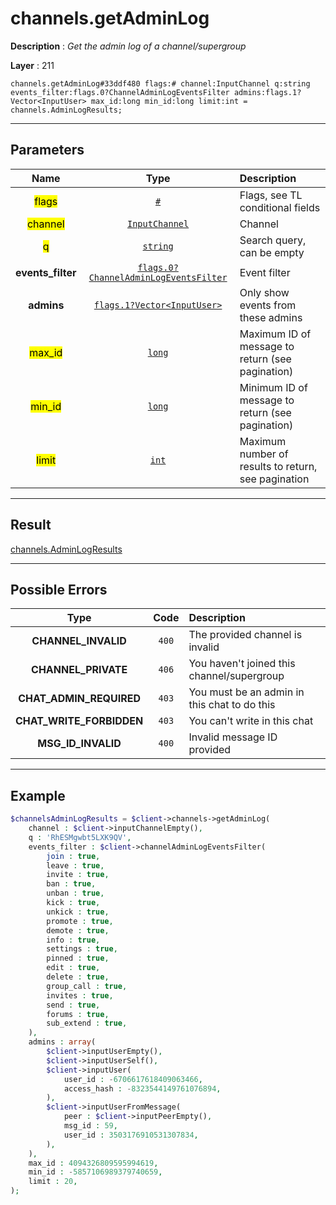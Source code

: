 # channels.getAdminLog

**Description** : *Get the admin log of a channel/supergroup*

**Layer** : 211

```tl
channels.getAdminLog#33ddf480 flags:# channel:InputChannel q:string events_filter:flags.0?ChannelAdminLogEventsFilter admins:flags.1?Vector<InputUser> max_id:long min_id:long limit:int = channels.AdminLogResults;
```

---

## Parameters

| Name | Type | Description |
| :---: | :---: | :--- |
| <mark>flags</mark> | [`#`](type/#) | Flags, see TL conditional fields |
| <mark>channel</mark> | [`InputChannel`](type/InputChannel) | Channel |
| <mark>q</mark> | [`string`](type/string) | Search query, can be empty |
| **events_filter** | [`flags.0?ChannelAdminLogEventsFilter`](type/ChannelAdminLogEventsFilter) | Event filter |
| **admins** | [`flags.1?Vector<InputUser>`](type/InputUser) | Only show events from these admins |
| <mark>max_id</mark> | [`long`](type/long) | Maximum ID of message to return (see pagination) |
| <mark>min_id</mark> | [`long`](type/long) | Minimum ID of message to return (see pagination) |
| <mark>limit</mark> | [`int`](type/int) | Maximum number of results to return, see pagination |

---

## Result

[channels.AdminLogResults](type/channels.AdminLogResults)

---

## Possible Errors

| Type | Code | Description |
| :---: | :---: | :--- |
| **CHANNEL_INVALID** | `400` | The provided channel is invalid |
| **CHANNEL_PRIVATE** | `406` | You haven't joined this channel/supergroup |
| **CHAT_ADMIN_REQUIRED** | `403` | You must be an admin in this chat to do this |
| **CHAT_WRITE_FORBIDDEN** | `403` | You can't write in this chat |
| **MSG_ID_INVALID** | `400` | Invalid message ID provided |

---

## Example

```php
$channelsAdminLogResults = $client->channels->getAdminLog(
	channel : $client->inputChannelEmpty(),
	q : 'RhESMgwbt5LXK9QV',
	events_filter : $client->channelAdminLogEventsFilter(
		join : true,
		leave : true,
		invite : true,
		ban : true,
		unban : true,
		kick : true,
		unkick : true,
		promote : true,
		demote : true,
		info : true,
		settings : true,
		pinned : true,
		edit : true,
		delete : true,
		group_call : true,
		invites : true,
		send : true,
		forums : true,
		sub_extend : true,
	),
	admins : array(
		$client->inputUserEmpty(),
		$client->inputUserSelf(),
		$client->inputUser(
			user_id : -6706617618409063466,
			access_hash : -8323544149761076894,
		),
		$client->inputUserFromMessage(
			peer : $client->inputPeerEmpty(),
			msg_id : 59,
			user_id : 3503176910531307834,
		),
	),
	max_id : 4094326809595994619,
	min_id : -5857106989379740659,
	limit : 20,
);
```